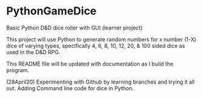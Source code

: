 # PythonGameDice
Basic Python D&amp;D dice roller with GUI (learner project)

This project will use Python to generate random numbers for x number (1-X) dice of varying types, 
specifically 4, 6, 8, 10, 12, 20, & 100 sided dice as used in the D&D RPG.

This README file will be updated with documentation as I build the program.

(28April20)
Experimenting with Github by learning branches and trying it all out.
Adding Command line code for dice in Python.
